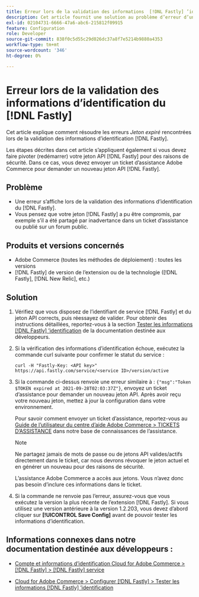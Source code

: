 ```yaml
---
title: Erreur lors de la validation des informations  [!DNL Fastly] ’identification
description: Cet article fournit une solution au problème d’erreur d’un utilisateur lors de la validation des informations  [!DNL Fastly] ’identification.
exl-id: 02104731-6666-47a6-abc6-215812f09915
feature: Configuration
role: Developer
source-git-commit: 838f0c5d55c29d026dc37a8f7e5214b9880a4353
workflow-type: tm+mt
source-wordcount: '346'
ht-degree: 0%

---
```


# Erreur lors de la validation des informations d’identification du [!DNL Fastly]

Cet article explique comment résoudre les erreurs *Jeton expiré* rencontrées lors de la validation des informations d’identification [!DNL Fastly].

Les étapes décrites dans cet article s’appliquent également si vous devez faire pivoter (redémarrer) votre jeton API [!DNL Fastly] pour des raisons de sécurité. Dans ce cas, vous devez envoyer un ticket d’assistance Adobe Commerce pour demander un nouveau jeton API [!DNL Fastly].

## Problème

* Une erreur s’affiche lors de la validation des informations d’identification du [!DNL Fastly].
* Vous pensez que votre jeton [!DNL Fastly] a pu être compromis, par exemple s’il a été partagé par inadvertance dans un ticket d’assistance ou publié sur un forum public.

## Produits et versions concernés

* Adobe Commerce (toutes les méthodes de déploiement) : toutes les versions
* [!DNL Fastly] de version de l’extension ou de la technologie ([!DNL Fastly], [!DNL New Relic], etc.)

## Solution

1. Vérifiez que vous disposez de l’identifiant de service [!DNL Fastly] et du jeton API corrects, puis réessayez de valider. Pour obtenir des instructions détaillées, reportez-vous à la section [Tester les informations  [!DNL Fastly] ’identification](https://experienceleague.adobe.com/en/docs/commerce-cloud-service/user-guide/cdn/setup-fastly/fastly-configuration?lang=en#test-the-fastly-credentials) de la documentation destinée aux développeurs.
1. Si la vérification des informations d’identification échoue, exécutez la commande curl suivante pour confirmer le statut du service :

   ```curl
   curl -H "Fastly-Key: <API key>" https://api.fastly.com/service/<service ID>/version/active
   ```

1. Si la commande ci-dessus renvoie une erreur similaire à : `{"msg":"Token $TOKEN expired at 2021-09-28T02:03:37Z"}`, envoyez un ticket d’assistance pour demander un nouveau jeton API. Après avoir reçu votre nouveau jeton, mettez à jour la configuration dans votre environnement.

   Pour savoir comment envoyer un ticket d’assistance, reportez-vous au [Guide de l’utilisateur du centre d’aide Adobe Commerce > TICKETS D’ASSISTANCE](/help/help-center-guide/help-center/magento-help-center-user-guide.md#support-tickets) dans notre base de connaissances de l’assistance.

   >[!NOTE]
   >
   >Ne partagez jamais de mots de passe ou de jetons API valides/actifs directement dans le ticket, car nous devrons révoquer le jeton actuel et en générer un nouveau pour des raisons de sécurité.
   >
   >L’assistance Adobe Commerce a accès aux jetons. Vous n’avez donc pas besoin d’inclure ces informations dans le ticket.

1. Si la commande ne renvoie pas l’erreur, assurez-vous que vous exécutez la version la plus récente de l’extension [!DNL Fastly]. Si vous utilisez une version antérieure à la version 1.2.203, vous devez d’abord cliquer sur **[!UICONTROL Save Config]** avant de pouvoir tester les informations d’identification.

## Informations connexes dans notre documentation destinée aux développeurs :

* [Compte et informations d’identification Cloud for Adobe Commerce > [!DNL Fastly] > [!DNL Fastly] service](https://experienceleague.adobe.com/en/docs/commerce-cloud-service/user-guide/cdn/fastly?lang=en#fastly-service-account-and-credentials)

* [Cloud for Adobe Commerce > Configurer [!DNL Fastly] > Tester les informations  [!DNL Fastly] ’identification](https://experienceleague.adobe.com/en/docs/commerce-cloud-service/user-guide/cdn/setup-fastly/fastly-configuration?lang=en#test-the-fastly-credentials)

